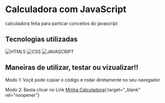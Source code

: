 # Calculadora com JavaScript

calculadora feita para particar conceitos do javascript

## Tecnologias utilizadas

![HTML5](https://img.shields.io/badge/HTML5-E34F26?style=for-the-badge&logo=html5&logoColor=white
)
![CSS](https://img.shields.io/badge/CSS3-1572B6?style=for-the-badge&logo=css3&logoColor=white
)
![JAVASCRIPT](https://img.shields.io/badge/JavaScript-F7DF1E?style=for-the-badge&logo=javascript&logoColor=black
)

## Maneiras de utilizar, testar ou vizualizar!!

Modo 1: Voçê pode copiar o código e rodar diretamente no seu navegador

Modo 2: Basta clicar no Link [Minha Calculadora](https://werbeth91.github.io/Calculadora-js){:target="_blank" rel="noopener"}
